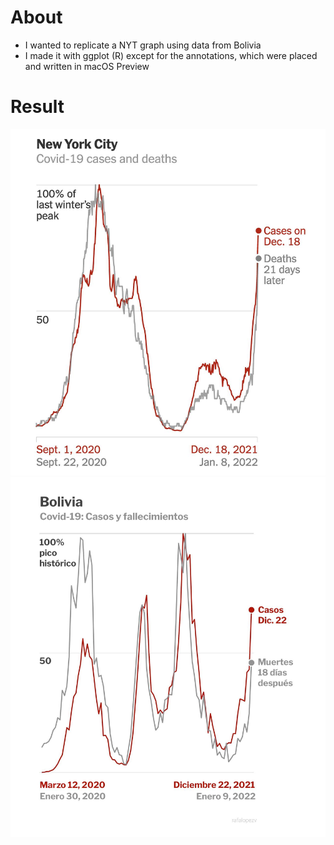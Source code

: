 # About

- I wanted to replicate a NYT graph using data from Bolivia
- I made it with ggplot (R) except for the annotations, which were placed and written in macOS Preview

# Result

![NY](NY.jpg)
![BOL](BOL.jpg)
